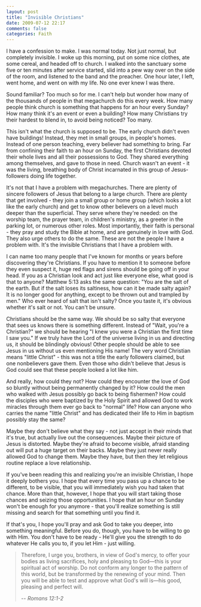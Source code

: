 ```yaml
---
layout: post
title: "Invisible Christians"
date: 2009-07-12 22:17
comments: false
categories: Faith
---
```

I have a confession to make. I was normal today. Not just normal, but completely invisible. I woke up this morning, put on some nice clothes, ate some cereal, and headed off to church. I walked into the sanctuary some five or ten minutes after service started, slid into a pew way over on the side of the room, and listened to the band and the preacher. One hour later, I left, went home, and went on with my life. No one ever knew I was there.
<!-- more -->

Sound familiar? Too much so for me. I can't help but wonder how many of the thousands of people in that megachurch do this every week. How many people think church is something that happens for an hour every Sunday? How many think it's an event or even a building? How many Christians try their hardest to blend in, to avoid being noticed? Too many.

This isn't what the church is supposed to be. The early church didn't even have buildings! Instead, they met in small groups, in people's homes. Instead of one person teaching, every believer had something to bring. Far from confining their faith to an hour on Sunday, the first Christians devoted their whole lives and all their possessions to God. They shared everything among themselves, and gave to those in need. Church wasn't an event - it was the living, breathing body of Christ incarnated in this group of Jesus-followers doing life together.

It's not that I have a problem with megachurches. There are plenty of sincere followers of Jesus that belong to a large church. There are plenty that get involved - they join a small group or home group (which looks a lot like the early church) and get to know other believers on a level much deeper than the superficial. They serve where they're needed: on the worship team, the prayer team, in children's ministry, as a greeter in the parking lot, or numerous other roles. Most importantly, their faith is personal - they pray and study the Bible at home, and are genuinely in love with God. They also urge others to do the same. These are not the people I have a problem with. It's the invisible Christians that I have a problem with.

I can name too many people that I've known for months or years before discovering they're Christians. If you have to mention it to someone before they even suspect it, huge red flags and sirens should be going off in your head. If you as a Christian look and act just like everyone else, what good is that to anyone? Matthew 5:13 asks the same question: "You are the salt of the earth. But if the salt loses its saltiness, how can it be made salty again? It is no longer good for anything, except to be thrown out and trampled by men." Who ever heard of salt that isn't salty? Once you taste it, it's obvious whether it's salt or not. You can't be unsure.


Christians should be the same way. We should be so salty that everyone that sees us knows there is something different. Instead of "Wait, you're a Christian?" we should be hearing "I knew you were a Christian the first time I saw you." If we truly have the Lord of the universe living in us and directing us, it should be blindingly obvious! Other people should be able to see Jesus in us without us even mentioning His name! The very word Christian means "little Christ" - this was not a title the early followers claimed, but one nonbelievers gave them. Even those who didn't believe that Jesus is God could see that these people looked a lot like him.

And really, how could they not? How could they encounter the love of God so bluntly without being permanently changed by it? How could the men who walked with Jesus possibly go back to being fishermen? How could the disciples who were baptized by the Holy Spirit and allowed God to work miracles through them ever go back to "normal" life? How can anyone who carries the name "little Christ" and has dedicated their life to Him in baptism possibly stay the same?

Maybe they don't believe what they say - not just accept in their minds that it's true, but actually live out the consequences. Maybe their picture of Jesus is distorted. Maybe they're afraid to become visible, afraid standing out will put a huge target on their backs. Maybe they just never really allowed God to change them. Maybe they have, but then they let religious routine replace a love relationship.

If you've been reading this and realizing you're an invisible Christian, I hope it deeply bothers you. I hope that every time you pass up a chance to be different, to be visible, that you will immediately wish you had taken that chance. More than that, however, I hope that you will start taking those chances and seizing those opportunities. I hope that an hour on Sunday won't be enough for you anymore - that you'll realize something is still missing and search for that something until you find it.

If that's you, I hope you'll pray and ask God to take you deeper, into something meaningful. Before you do, though, you have to be willing to go with Him. You don't have to be ready - He'll give you the strength to do whatever He calls you to, if you let Him - just willing.

> Therefore, I urge you, brothers, in view of God's mercy, to offer your bodies as living sacrifices, holy and pleasing to God—this is your spiritual act of worship. Do not conform any longer to the pattern of this world, but be transformed by the renewing of your mind. Then you will be able to test and approve what God's will is—his good, pleasing and perfect will.
> 
> -- <cite>Romans 12:1-2</cite>
